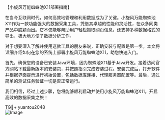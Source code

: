 【小旋风万能蜘蛛池X11部署指南】

在当今互联网时代，如何高效地管理和利用数据成为了关键。小旋风万能蜘蛛池X11作为一款功能强大的数据采集工具，凭借其卓越的性能和灵活性，在众多同类产品中脱颖而出。它不仅能够帮助用户轻松抓取网页信息，还支持多种数据格式的导出，极大地方便了数据分析工作。

对于想要深入了解并使用这款工具的朋友来说，正确安装与配置是第一步。本文将详细介绍如何在您的系统上部署小旋风万能蜘蛛池X11，助您快速入门。

首先，确保您的设备已安装Java环境，因为蜘蛛池X11基于Java开发。接着访问官方网站下载最新版本的安装包，并按照指引完成安装过程。安装完成后，打开软件并根据界面提示进行初始设置，包括数据库连接、代理服务器配置等。最后，通过简单的测试任务验证一切是否正常运行。

我们相信，经过上述步骤，您将能够顺利启动并使用小旋风万能蜘蛛池X11，开启高效的数据采集之旅！

TG💪+ yuantou2048  
![Image](https://github.com/user-attachments/assets/42a5a4a5-fea9-4a1d-8aa0-73e57e430cca)